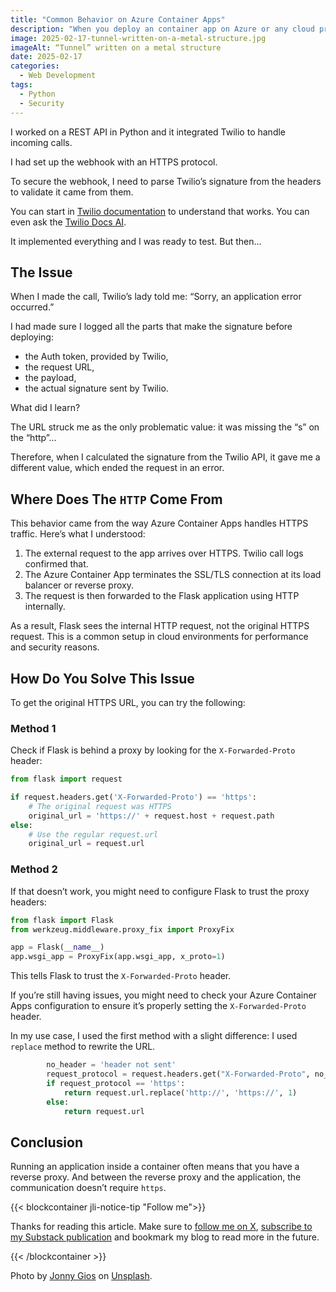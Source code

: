 ```yaml
---
title: "Common Behavior on Azure Container Apps"
description: "When you deploy an container app on Azure or any cloud provider, you need to know this."
image: 2025-02-17-tunnel-written-on-a-metal-structure.jpg
imageAlt: “Tunnel” written on a metal structure
date: 2025-02-17
categories:
  - Web Development
tags:
  - Python
  - Security
---
```


I worked on a REST API in Python and it integrated Twilio to handle incoming calls.

I had set up the webhook with an HTTPS protocol.

To secure the webhook, I need to parse Twilio’s signature from the headers to validate it came from them.

You can start in [Twilio documentation](https://www.twilio.com/docs/messaging/tutorials/how-to-receive-and-reply/python) to understand that works. You can even ask the [Twilio Docs AI](https://help.twilio.com/).

It implemented everything and I was ready to test. But then…

## The Issue

When I made the call, Twilio’s lady told me: “Sorry, an application error occurred.”

I had made sure I logged all the parts that make the signature before deploying:

- the Auth token, provided by Twilio,
- the request URL,
- the payload,
- the actual signature sent by Twilio.

What did I learn?

The URL struck me as the only problematic value: it was missing the “s” on the “http”…

Therefore, when I calculated the signature from the Twilio API, it gave me a different value, which ended the request in an error.

## Where Does The `HTTP` Come From

This behavior came from the way Azure Container Apps handles HTTPS traffic. Here’s what I understood:

1. The external request to the app arrives over HTTPS. Twilio call logs confirmed that.
2. The Azure Container App terminates the SSL/TLS connection at its load balancer or reverse proxy.
3. The request is then forwarded to the Flask application using HTTP internally.

As a result, Flask sees the internal HTTP request, not the original HTTPS request. This is a common setup in cloud environments for performance and security reasons.

## How Do You Solve This Issue

To get the original HTTPS URL, you can try the following:

### Method 1

Check if Flask is behind a proxy by looking for the `X-Forwarded-Proto` header:

```python
from flask import request

if request.headers.get('X-Forwarded-Proto') == 'https':
    # The original request was HTTPS
    original_url = 'https://' + request.host + request.path
else:
    # Use the regular request.url
    original_url = request.url

```

### Method 2

If that doesn’t work, you might need to configure Flask to trust the proxy headers:

```python
from flask import Flask
from werkzeug.middleware.proxy_fix import ProxyFix

app = Flask(__name__)
app.wsgi_app = ProxyFix(app.wsgi_app, x_proto=1)

```

This tells Flask to trust the `X-Forwarded-Proto` header.

If you’re still having issues, you might need to check your Azure Container Apps configuration to ensure it’s properly setting the `X-Forwarded-Proto` header.

In my use case, I used the first method with a slight difference: I used `replace` method to rewrite the URL.

```python
        no_header = 'header not sent'
        request_protocol = request.headers.get("X-Forwarded-Proto", no_header)
        if request_protocol == 'https':
            return request.url.replace('http://', 'https://', 1)
        else:
            return request.url
```

## Conclusion

Running an application inside a container often means that you have a reverse proxy. And between the reverse proxy and the application, the communication doesn’t require `https`.

{{< blockcontainer jli-notice-tip "Follow me">}}

Thanks for reading this article. Make sure to [follow me on X](https://x.com/LitzlerJeremie), [subscribe to my Substack publication](https://iamjeremie.substack.com/) and bookmark my blog to read more in the future.

{{< /blockcontainer >}}

Photo by [Jonny Gios](https://unsplash.com/@supergios?utm_content=creditCopyText&utm_medium=referral&utm_source=unsplash) on [Unsplash](https://unsplash.com/photos/a-close-up-of-a-train-on-a-train-track-avLaWXizuWM?utm_content=creditCopyText&utm_medium=referral&utm_source=unsplash).
